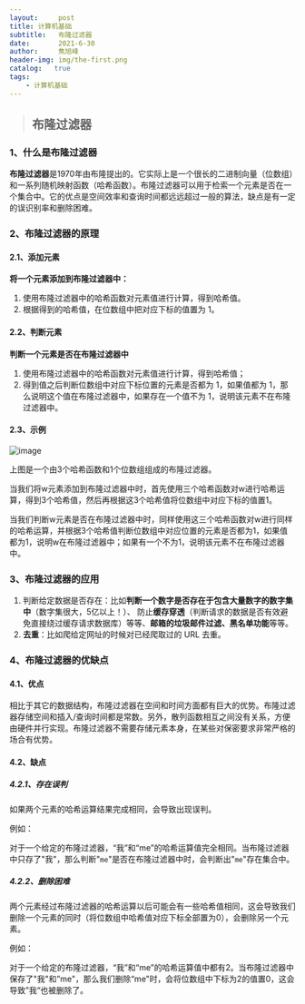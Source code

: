 ```yaml
---
layout:     post
title: 计算机基础
subtitle:   布隆过滤器
date:       2021-6-30
author:     焦旭峰
header-img: img/the-first.png
catalog:   true
tags:
    - 计算机基础
---
```






> ## 布隆过滤器

### 1、什么是布隆过滤器

**布隆过滤器**是1970年由布隆提出的。它实际上是一个很长的二进制向量（位数组）和一系列随机映射函数（哈希函数）。布隆过滤器可以用于检索一个元素是否在一个集合中。它的优点是空间效率和查询时间都远远超过一般的算法，缺点是有一定的误识别率和删除困难。

### 2、布隆过滤器的原理

#### 2.1、添加元素

**将一个元素添加到布隆过滤器中：**

1. 使用布隆过滤器中的哈希函数对元素值进行计算，得到哈希值。
2. 根据得到的哈希值，在位数组中把对应下标的值置为 1。

#### 2.2、判断元素

**判断一个元素是否在布隆过滤器中**

1. 使用布隆过滤器中的哈希函数对元素值进行计算，得到哈希值；
2. 得到值之后判断位数组中对应下标位置的元素是否都为 1，如果值都为 1，那么说明这个值在布隆过滤器中，如果存在一个值不为 1，说明该元素不在布隆过滤器中。

#### 2.3、示例

![image](https://user-images.githubusercontent.com/74578977/123969366-bbb97400-d9ea-11eb-8ad7-d88ab1283e83.png)

上图是一个由3个哈希函数和1个位数组组成的布隆过滤器。

当我们将w元素添加到布隆过滤器中时，首先使用三个哈希函数对w进行哈希运算，得到3个哈希值，然后再根据这3个哈希值将位数组中对应下标的值置1。

当我们判断w元素是否在布隆过滤器中时，同样使用这三个哈希函数对w进行同样的哈希运算，并根据3个哈希值判断位数组中对应位置的元素是否都为1，如果值都为1，说明w在布隆过滤器中；如果有一个不为1，说明该元素不在布隆过滤器中。

### 3、布隆过滤器的应用

1. 判断给定数据是否存在：比如**判断一个数字是否存在于包含大量数字的数字集中**（数字集很大，5亿以上！）、 防止**缓存穿透**（判断请求的数据是否有效避免直接绕过缓存请求数据库）等等、**邮箱的垃圾邮件过滤、黑名单功能**等等。
2. **去重**：比如爬给定网址的时候对已经爬取过的 URL 去重。

### 4、布隆过滤器的优缺点

#### 4.1、优点

相比于其它的数据结构，布隆过滤器在空间和时间方面都有巨大的优势。布隆过滤器存储空间和插入/查询时间都是常数。另外，散列函数相互之间没有关系，方便由硬件并行实现。布隆过滤器不需要存储元素本身，在某些对保密要求非常严格的场合有优势。

#### 4.2、缺点

##### 4.2.1、存在误判

如果两个元素的哈希运算结果完成相同，会导致出现误判。

例如：

对于一个给定的布隆过滤器，“我”和“me”的哈希运算值完全相同。当布隆过滤器中只存了"我"，那么判断"`me`"是否在布隆过滤器中时，会判断出"`me`"存在集合中。

##### 4.2.2、删除困难

两个元素经过布隆过滤器的哈希运算以后可能会有一些哈希值相同，这会导致我们删除一个元素的同时（将位数组中哈希值对应下标全部置为0），会删除另一个元素。

例如：

对于一个给定的布隆过滤器，“我”和“me”的哈希运算值中都有2。当布隆过滤器中保存了"我"和”me"，那么我们删除“me"时，会将位数组中下标为2的值置0，这会导致”我“也被删除了。

